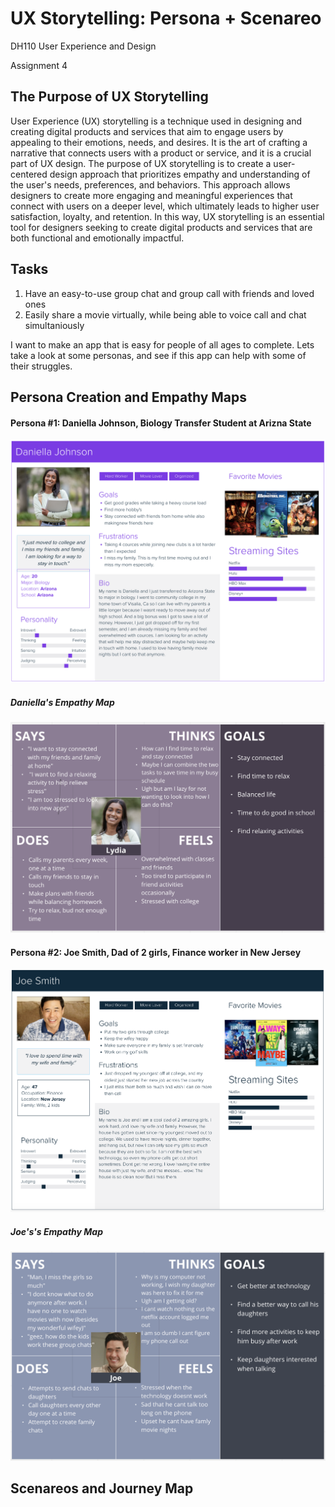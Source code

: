 # UX Storytelling: Persona + Scenareo
DH110 User Experience and Design

Assignment 4


## The Purpose of UX Storytelling
User Experience (UX) storytelling is a technique used in designing and creating digital products and services that aim to engage users by appealing to their emotions, needs, and desires. It is the art of crafting a narrative that connects users with a product or service, and it is a crucial part of UX design.
The purpose of UX storytelling is to create a user-centered design approach that prioritizes empathy and understanding of the user's needs, preferences, and behaviors. This approach allows designers to create more engaging and meaningful experiences that connect with users on a deeper level, which ultimately leads to higher user satisfaction, loyalty, and retention. In this way, UX storytelling is an essential tool for designers seeking to create digital products and services that are both functional and emotionally impactful.

## Tasks
1. Have an easy-to-use group chat and group call with friends and loved ones
2. Easily share a movie virtually, while being able to voice call and chat simultaniously

I want to make an app that is easy for people of all ages to complete. Lets take a look at some personas, and see if this app can help with some of their struggles.


## Persona Creation and Empathy Maps

#### Persona #1: Daniella Johnson, Biology Transfer Student at Arizna State
![Persona Daniella](Daniella.png)
##### Daniella's Empathy Map
![Empathy map Daniella](D_emp.png)

#### Persona #2: Joe Smith, Dad of 2 girls, Finance worker in New Jersey
![Persona Joe](Joe.png)
##### Joe's's Empathy Map
![Empathy map joe](J_emp.png)


## Scenareos and Journey Map
